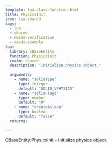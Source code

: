 ```yaml
---
template: lua-class-function.html
title: PhysicsInit
icon: lua-shared
tags:
  - lua
  - shared
  - needs-verification
  - needs-example
lua:
  library: CBaseEntity
  function: PhysicsInit
  realm: shared
  description: "Initialize physics object."
  
  arguments:
    - name: "solidType"
      type: integer
      default: "SOLID_VPHYSICS"
    - name: "solidFlags"
      type: number
      default: "0"
    - name: "createAsleep"
      type: boolean
      default: "false"
  returns:
    
---
```


<div class="lua__search__keywords">
CBaseEntity:PhysicsInit &#x2013; Initialize physics object.
</div>
